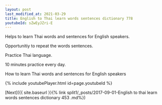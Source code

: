 ```yaml
---
layout: post
last_modified_at: 2021-03-29
title: English to Thai learn words sentences dictionary 778 
youtubeId: sZwEyJZri-E
---
```

 
 
Helps to learn Thai words and sentences for English speakers.

Opportunitiy to repeat the words sentences. 

Practice Thai language. 
 
10 minutes practice every day. 
 
How to learn Thai words and sentences for English speakers 
 
{% include youtubePlayer.html id=page.youtubeId %}
 
 
[Next]({{ site.baseurl }}{% link  split1/_posts/2017-09-01-English to thai learn words sentences dictionary 453 .md%})
 

